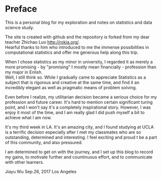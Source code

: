 Preface
=======

This is a personal blog for my exploration and notes on statistics and
data science study.

The site is created with github and the repository is forked from my
dear teacher Zhichao Luo <http://rokia.org/>.  
Hearful thanks to him who introduced to me the immense possibilities in
computational statistics and offer me generous help along this trip.

When I chose statistics as my minor in university, I regarded it as
merely a more promising - by "promising" I mostly mean financially -
profession than my major in Enlish.  
Well, I still think so. While I gradually came to appreciate Statistics
as a subject that is rigorous and creative at the same time, and find it
an incredibly elegant as well as pragmatic means of problem solving.

Even before I realize, my utilitarian decision became a serious choice
for my profession and future career. It's hard to mention certain
significant turing point, and I won't say it's a completely
inspirational story. However, I was enjoy it most of the time, and I am
really glad I did push myself a bit to achieve what I am now.

It's my third week in LA. It's an amazing city, and I found studying at
UCLA is a terrific decision especially after I met my classmates who are
so outstanding, determined and interesting. I feel exciting and proud t
be a part of this community, and also pressured.

I am determined to get on with the journey, and I set up this blog to
record my gains, to motivate further and countinuous effort, and to
communicate with other learners.

Jiayu Wu Sep.26, 2017 Los Angeles
